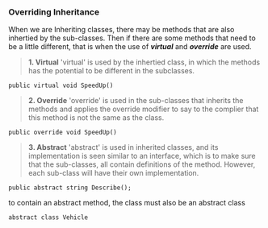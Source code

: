 ### Overriding Inheritance
When we are Inheriting classes, there may be methods that are also inhertied by the sub-classes. Then if there are some methods that need to be a little different, that is when the use of ***virtual*** and ***override*** are used.

>**1. Virtual**
'virtual' is used by the inhertied class, in which the methods has the potential to be different in the subclasses.

```
public virtual void SpeedUp()
```

>**2. Override**
'override' is used in the sub-classes that inherits the methods and applies the override modifier to say to the complier that this method is not the same as the class.

```
public override void SpeedUp()
```

>**3. Abstract**
'abstract' is used in inherited classes, and its implementation is seen similar to an interface, which is to make sure that the sub-classes, all contain definitions of the method. However, each sub-class will have their own implementation.

```
public abstract string Describe();

```

to contain an abstract method, the class must also be an abstract class
```
abstract class Vehicle
```